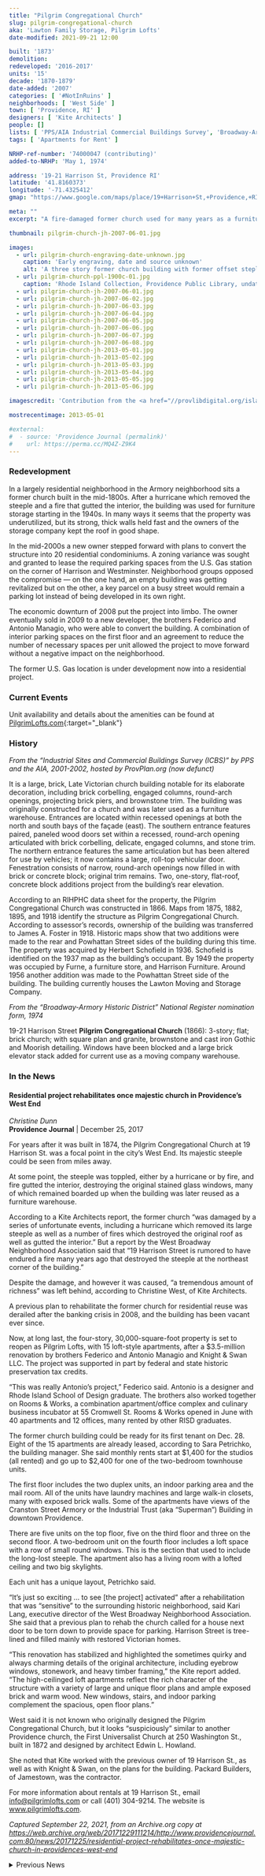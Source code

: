 ```yaml
---
title: "Pilgrim Congregational Church"
slug: pilgrim-congregational-church
aka: 'Lawton Family Storage, Pilgrim Lofts'
date-modified: 2021-09-21 12:00

built: '1873'
demolition:
redeveloped: '2016-2017'
units: '15'
decade: '1870-1879'
date-added: '2007'
categories: [ '#NotInRuins' ]
neighborhoods: [ 'West Side' ]
town: [ 'Providence, RI' ]
designers: [ 'Kite Architects' ]
people: []
lists: [ 'PPS/AIA Industrial Commercial Buildings Survey', 'Broadway-Armory Historic District', 'National Register of Historic Places' ]
tags: [ 'Apartments for Rent' ]

NRHP-ref-number: '74000047 (contributing)'
added-to-NRHP: 'May 1, 1974'

address: '19-21 Harrison St, Providence RI'
latitude: '41.8160373'
longitude: '-71.4325412'
gmap: "https://www.google.com/maps/place/19+Harrison+St,+Providence,+RI+02909/@41.8160373,-71.4325412,17z/data=!3m1!4b1!4m5!3m4!1s0x89e4459d85e4f983:0x4f43b52d7c9c46e3!8m2!3d41.8160373!4d-71.4303525"

meta: ""
excerpt: "A fire-damaged former church used for many years as a furniture storage facility recently turned into 15 residential units"

thumbnail: pilgrim-church-jh-2007-06-01.jpg

images:
  - url: pilgrim-church-engraving-date-unknown.jpg
    caption: 'Early engraving, date and source unknown'
    alt: 'A three story former church building with former offset steple now just a stump. Red brick with granite and brownstone quoins around arched windows.'
  - url: pilgrim-church-ppl-1900c-01.jpg
    caption: 'Rhode Island Collection, Providence Public Library, undated but likely early 1900s due to the single horse and buggy on the street'
  - url: pilgrim-church-jh-2007-06-01.jpg
  - url: pilgrim-church-jh-2007-06-02.jpg
  - url: pilgrim-church-jh-2007-06-03.jpg
  - url: pilgrim-church-jh-2007-06-04.jpg
  - url: pilgrim-church-jh-2007-06-05.jpg
  - url: pilgrim-church-jh-2007-06-06.jpg
  - url: pilgrim-church-jh-2007-06-07.jpg
  - url: pilgrim-church-jh-2007-06-08.jpg
  - url: pilgrim-church-jh-2013-05-01.jpg
  - url: pilgrim-church-jh-2013-05-02.jpg
  - url: pilgrim-church-jh-2013-05-03.jpg
  - url: pilgrim-church-jh-2013-05-04.jpg
  - url: pilgrim-church-jh-2013-05-05.jpg
  - url: pilgrim-church-jh-2013-05-06.jpg

imagescredit: 'Contribution from the <a href="//provlibdigital.org/islandora/object/islandora%3A10252" target="_blank">Rhode Island Photograph Collection</a> at the Providence Public Library'

mostrecentimage: 2013-05-01

#external:
#  - source: 'Providence Journal (permalink)'
#    url: https://perma.cc/MQ4Z-Z9K4
---
```


### Redevelopment

In a largely residential neighborhood in the Armory neighborhood sits a former church built in the mid-1800s. After a hurricane which removed the steeple and a fire that gutted the interior, the building was used for furniture storage starting in the 1940s. In many ways it seems that the property was underutilized, but its strong, thick walls held fast and the owners of the storage company kept the roof in good shape. 

In the mid-2000s a new owner stepped forward with plans to convert the structure into 20 residential condominiums. A zoning variance was sought and granted to lease the required parking spaces from the U.S. Gas station on the corner of Harrison and Westminster. Neighborhood groups opposed the compromise — on the one hand, an empty building was getting revitalized but on the other, a key parcel on a busy street would remain a parking lot instead of being developed in its own right. 

The economic downturn of 2008 put the project into limbo. The owner eventually sold in 2009 to a new developer, the brothers Federico and Antonio Managio, who were able to convert the building. A combination of interior parking spaces on the first floor and an agreement to reduce the number of necessary spaces per unit allowed the project to move forward without a negative impact on the neighborhood. 

The former U.S. Gas location is under development now into a residential project. 


### Current Events

Unit availability and details about the amenities can be found at [PilgrimLofts.com](//www.pilgrimlofts.com){:target="_blank"}


### History

_From the “Industrial Sites and Commercial Buildings Survey (ICBS)” by PPS and the AIA, 2001-2002, hosted by ProvPlan.org (now defunct)_

It is a large, brick, Late Victorian church building notable for its elaborate decoration, including brick corbelling, engaged columns, round-arch openings, projecting brick piers, and brownstone trim. The building was originally constructed for a church and was later used as a furniture warehouse. Entrances are located within recessed openings at both the north and south bays of the façade (east). The southern entrance features paired, paneled wood doors set within a recessed, round-arch opening articulated with brick corbelling, delicate, engaged columns, and stone trim. The northern entrance features the same articulation but has been altered for use by vehicles; it now contains a large, roll-top vehicular door. Fenestration consists of narrow, round-arch openings now filled in with brick or concrete block; original trim remains. Two, one-story, flat-roof, concrete block additions project from the building’s rear elevation.

According to an RIHPHC data sheet for the property, the Pilgrim Congregational Church was constructed in 1866. Maps from 1875, 1882, 1895, and 1918 identify the structure as Pilgrim Congregational Church. According to assessor’s records, ownership of the building was transferred to James A. Foster in 1918. Historic maps show that two additions were made to the rear and Powhattan Street sides of the building during this time. The property was acquired by Herbert Schofield in 1936. Schofield is identified on the 1937 map as the building’s occupant. By 1949 the property was occupied by Furne, a furniture store, and Harrison Furniture. Around 1956 another addition was made to the Powhattan Street side of the building. The building currently houses the Lawton Moving and Storage Company.


_From the “Broadway-Armory Historic District” National Register nomination form, 1974_

19-21 Harrison Street **Pilgrim Congregational Church** (1866): 3-story; flat; brick church; with square plan and granite, brownstone and cast iron Gothic and Moorish detailing. Windows have been blocked and a large brick elevator stack added for current use as a moving company warehouse.


### In the News

#### Residential project rehabilitates once majestic church in Providence’s West End

_Christine Dunn_  
**Providence Journal** | December 25, 2017

For years after it was built in 1874, the Pilgrim Congregational Church at 19 Harrison St. was a focal point in the city’s West End. Its majestic steeple could be seen from miles away.

At some point, the steeple was toppled, either by a hurricane or by fire, and fire gutted the interior, destroying the original stained glass windows, many of which remained boarded up when the building was later reused as a furniture warehouse.

According to a Kite Architects report, the former church “was damaged by a series of unfortunate events, including a hurricane which removed its large steeple as well as a number of fires which destroyed the original roof as well as gutted the interior.” But a report by the West Broadway Neighborhood Association said that “19 Harrison Street is rumored to have endured a fire many years ago that destroyed the steeple at the northeast corner of the building.”

Despite the damage, and however it was caused, “a tremendous amount of richness” was left behind, according to Christine West, of Kite Architects.

A previous plan to rehabilitate the former church for residential reuse was derailed after the banking crisis in 2008, and the building has been vacant ever since.

Now, at long last, the four-story, 30,000-square-foot property is set to reopen as Pilgrim Lofts, with 15 loft-style apartments, after a $3.5-million renovation by brothers Federico and Antonio Managio and Knight &amp; Swan LLC. The project was supported in part by federal and state historic preservation tax credits.

“This was really Antonio’s project,” Federico said. Antonio is a designer and Rhode Island School of Design graduate. The brothers also worked together on Rooms &amp; Works, a combination apartment/office complex and culinary business incubator at 55 Cromwell St. Rooms &amp; Works opened in June with 40 apartments and 12 offices, many rented by other RISD graduates.

The former church building could be ready for its first tenant on Dec. 28. Eight of the 15 apartments are already leased, according to Sara Petrichko, the building manager. She said monthly rents start at $1,400 for the studios (all rented) and go up to $2,400 for one of the two-bedroom townhouse units.

The first floor includes the two duplex units, an indoor parking area and the mail room. All of the units have laundry machines and large walk-in closets, many with exposed brick walls. Some of the apartments have views of the Cranston Street Armory or the Industrial Trust (aka “Superman”) Building in downtown Providence.

There are five units on the top floor, five on the third floor and three on the second floor. A two-bedroom unit on the fourth floor includes a loft space with a row of small round windows. This is the section that used to include the long-lost steeple. The apartment also has a living room with a lofted ceiling and two big skylights.

Each unit has a unique layout, Petrichko said.

“It’s just so exciting … to see [the project] activated” after a rehabilitation that was “sensitive” to the surrounding historic neighborhood, said Kari Lang, executive director of the West Broadway Neighborhood Association. She said that a previous plan to rehab the church called for a house next door to be torn down to provide space for parking. Harrison Street is tree-lined and filled mainly with restored Victorian homes.

“This renovation has stabilized and highlighted the sometimes quirky and always charming details of the original architecture, including eyebrow windows, stonework, and heavy timber framing,” the Kite report added. “The high-ceilinged loft apartments reflect the rich character of the structure with a variety of large and unique floor plans and ample exposed brick and warm wood. New windows, stairs, and indoor parking complement the spacious, open floor plans.”

West said it is not known who originally designed the Pilgrim Congregational Church, but it looks “suspiciously” similar to another Providence church, the First Universalist Church at 250 Washington St., built in 1872 and designed by architect Edwin L. Howland.

She noted that Kite worked with the previous owner of 19 Harrison St., as well as with Knight &amp; Swan, on the plans for the building. Packard Builders, of Jamestown, was the contractor.

For more information about rentals at 19 Harrison St., email info@pilgrimlofts.com or call (401) 304-9214. The website is www.pilgrimlofts.com.

_Captured September 22, 2021, from an Archive.org copy at https://web.archive.org/web/20171229111214/http://www.providencejournal.com:80/news/20171225/residential-project-rehabilitates-once-majestic-church-in-providences-west-end_


<details markdown="1" class="rhythm">
  <summary>Previous News</summary>

This development plan was opposed by neighbors and the neighborhood advocacy group, the WBNA, for its requirement to have parking at a former gas station lot on the corner of Harrison and Westminster. The developers never moved forward due to the economic downturn of 2008.
{:.o__tldr}

#### Community Groups Lose Bid To Block Armory Condo Plan

_Daniel Barbarisi_  
**Providence Journal** | March 28, 2007

A local development partnership has received the key zoning variance it needs to go forward with a condo project in the Armory District, over the opposition of the local neighborhood association, the area’s councilman and the Providence Preservation Society.

Developers Bernie Guttin and Nathan Lindenfeld want to renovate the four-story Lawton Family Realty warehouse at 19-21 Harrison St. into 20 residential condominiums, ranging in size from 960 to 1,125 square feet and selling for between $225,000 and $260,000.

But the lot only has four parking spaces, requiring the developers to ask for a zoning variance to get around city parking requirements, and forcing them to look for alternate parking spots. So the developer has made a deal with the New Covenant church across the street to lease 10 spaces, and has an agreement to purchase the U.S. Gas property on the corner of Westminster and Dexter streets, roughly two blocks away from the proposed condos. The surface lot at the U.S. Gas station would be used for parking and the building on the site converted to offices for the management company.

Generally, however, neighbors have been supportive of the reuse of the building, assuming the parking situation could be solved.

“I think it’s great that they’re interested in reusing the building. What concerns me is the parking,” said Jack Gold, executive director of the Providence Preservation Society. City Councilman John J. Lombardi, who represents the area, also voiced his concern about the parking problem in a letter to the Zoning Board.

But the solution that the developers came up with raised new problems for the neighborhood groups. “The largest concern we have is with the U.S. Gas site,” said Kari Lang, executive director of the West Broadway Neighborhood Association. The site, she said, had been earmarked in neighborhood plans as a perfect spot for mixed-use development. “Now, it’ll be stuck for years and years as a parking lot,” she said.

Members of the Zoning Board acknowledged that the solution wasn’t perfect, but said that it’s still an improvement. The board voted to approve the variance by a 4-to-1 vote.

With the variance in hand, Guttin said he expects the project to start in July, and finish early in 2008, perhaps in February.

_Content of this article moved over from the former ArtInRuins page. No source URL or capture date is available._

</details>
